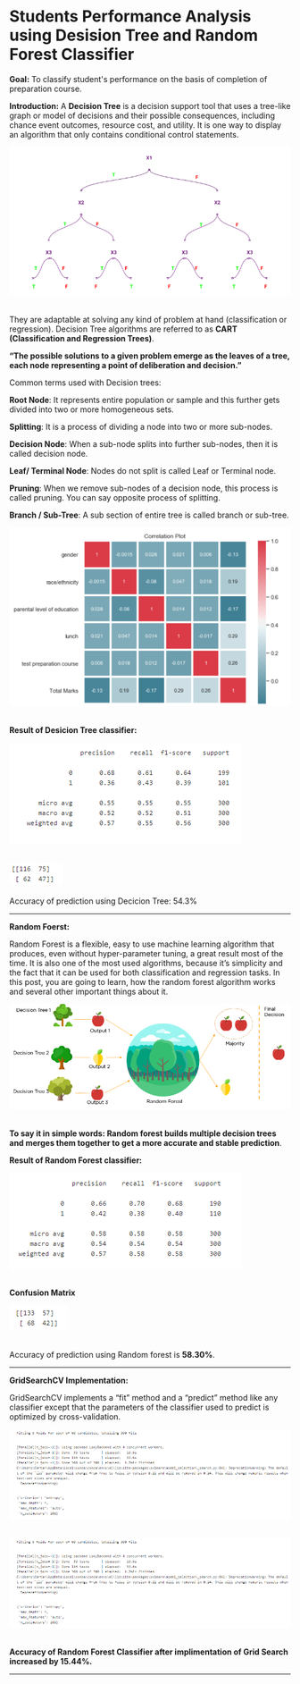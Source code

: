 # Students Performance Analysis using Desision Tree and Random Forest Classifier

__Goal:__ To classify student's performance on the basis of completion of preparation course.


__Introduction:__
A __Decision Tree__ is a decision support tool that uses a tree-like graph or model of decisions and their possible consequences, including chance event outcomes, resource cost, and utility. It is one way to display an algorithm that only contains conditional control statements.

![image.jpg](images/XOR3df51ae5.png)<br><br>

They are adaptable at solving any kind of problem at hand (classification or regression). Decision Tree algorithms are referred to as __CART (Classification and Regression Trees)__.

__“The possible solutions to a given problem emerge as the leaves of a tree, each node representing a point of deliberation and decision.”__

Common terms used with Decision trees:

__Root Node__: It represents entire population or sample and this further gets divided into two or more homogeneous sets.

__Splitting__: It is a process of dividing a node into two or more sub-nodes.

__Decision Node__: When a sub-node splits into further sub-nodes, then it is called decision node.

__Leaf/ Terminal Node__: Nodes do not split is called Leaf or Terminal node.

__Pruning__: When we remove sub-nodes of a decision node, this process is called pruning. You can say opposite process of splitting.

__Branch / Sub-Tree__: A sub section of entire tree is called branch or sub-tree.

![image.jpg](images/Capture.PNG)<br><br>


__Result of Desicion Tree classifier:__

![image.jpg](images/Capture1.PNG)<br><br>

![image.jpg](images/Capture2.PNG)<br><br>
Accuracy of prediction using Decicion Tree: 54.3%

___

__Random Foerst:__

Random Forest is a flexible, easy to use machine learning algorithm that produces, even without hyper-parameter tuning, a great result most of the time. It is also one of the most used algorithms, because it’s simplicity and the fact that it can be used for both classification and regression tasks. In this post, you are going to learn, how the random forest algorithm works and several other important things about it.

![image.jpg](images/main-qimg-1d93e607cf6795e03cc32ca49e3413ea.png)<br><br>

__To say it in simple words: Random forest builds multiple decision trees and merges them together to get a more accurate and stable prediction__.

__Result of Random Forest classifier:__

![image.jpg](images/Capture3.PNG)<br><br>

__Confusion Matrix__

![image.jpg](images/Capture4.PNG)<br><br>

Accuracy of prediction using Random forest is __58.30%__.

___

__GridSearchCV Implementation:__

GridSearchCV implements a “fit” method and a “predict” method like any classifier except that the parameters of the classifier used to predict is optimized by cross-validation.

![image.jpg](images/Capture5.PNG)<br><br>

![image.jpg](images/Capture5.PNG)<br><br>

__Accuracy of Random Forest Classifier after implimentation of Grid Search increased by 15.44%.__

___
